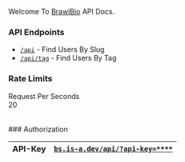 Welcome To [BrawlBio](https://bs.is-a.dev/) API Docs.

### API Endpoints 

 - [`/api`](https://bs.is-a.dev/api/[Query])  - Find Users By Slug
 - [`/api/tag`](https://bs.is-a.dev/api/tag/[Query]) - Find Users By Tag

### Rate Limits 

<table>
 <tr>Request Per Seconds<tr>
 <br>20</br>
 </table>
### Authorization

| API-Key | [`bs.is-a.dev/api/?api-key=****`](https://bs.is-a.dev/api/) |
| ------- | ------------ |
